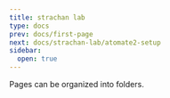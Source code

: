 ```yaml
---
title: strachan lab
type: docs
prev: docs/first-page
next: docs/strachan-lab/atomate2-setup
sidebar:
  open: true
---
```


Pages can be organized into folders.
